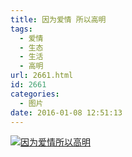 ```yaml
---
title: 因为爱情 所以高明
tags:
  - 爱情
  - 生态
  - 生活
  - 高明
url: 2661.html
id: 2661
categories:
  - 图片
date: 2016-01-08 12:51:13
---
```


[![因为爱情所以高明](http://photo.guolaijie.com/rooufer/uploads/2016/03/因为爱情所以高明.jpg)](http://photo.guolaijie.com/rooufer/uploads/2016/03/因为爱情所以高明.jpg)